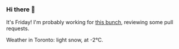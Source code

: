 ### Hi there :wave:

It's Friday! I'm probably working for [this bunch](https://github.com/kohofinancial), reviewing some pull requests.

Weather in Toronto: light snow, at -2°C.
